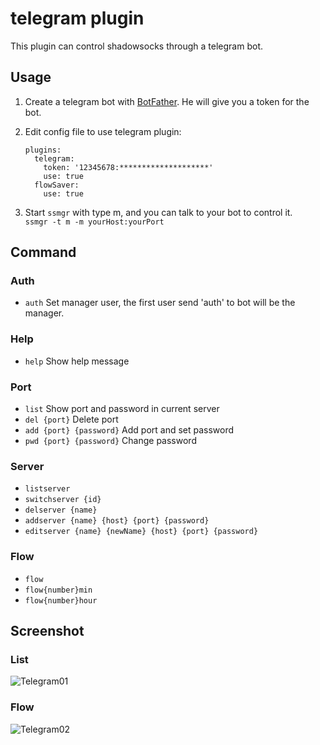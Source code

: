 # telegram plugin

This plugin can control shadowsocks through a telegram bot.

## Usage

1. Create a telegram bot with [BotFather](https://telegram.me/BotFather). He will give you a token for the bot.

2. Edit config file to use telegram plugin:

    ```
    plugins:
      telegram:
        token: '12345678:********************'
        use: true
      flowSaver:
        use: true
    ```

3. Start `ssmgr` with type m, and you can talk to your bot to control it.  
    `ssmgr -t m -m yourHost:yourPort`

## Command

### Auth

* `auth` Set manager user, the first user send 'auth' to bot will be the manager.

### Help

* `help` Show help message

### Port

* `list` Show port and password in current server
* `del {port}` Delete port
* `add {port} {password}` Add port and set password
* `pwd {port} {password}` Change password

### Server

* `listserver`
* `switchserver {id}`
* `delserver {name}`
* `addserver {name} {host} {port} {password}`
* `editserver {name} {newName} {host} {port} {password}`

### Flow

* `flow`
* `flow{number}min`
* `flow{number}hour`

## Screenshot

### List

![Telegram01](https://github.com/shadowsocks/shadowsocks-manager/blob/master/plugins/telegram/screenshot/telegram01.png)

### Flow

![Telegram02](https://github.com/shadowsocks/shadowsocks-manager/blob/master/plugins/telegram/screenshot/telegram02.png)
